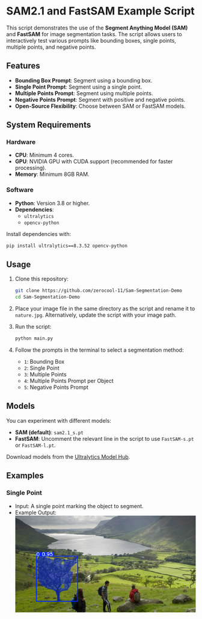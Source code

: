 # SAM2.1 and FastSAM Example Script

This script demonstrates the use of the **Segment Anything Model (SAM)** and **FastSAM** for image segmentation tasks. The script allows users to interactively test various prompts like bounding boxes, single points, multiple points, and negative points.

## Features

- **Bounding Box Prompt**: Segment using a bounding box.
- **Single Point Prompt**: Segment using a single point.
- **Multiple Points Prompt**: Segment using multiple points.
- **Negative Points Prompt**: Segment with positive and negative points.
- **Open-Source Flexibility**: Choose between SAM or FastSAM models.

## System Requirements

### Hardware
- **CPU**: Minimum 4 cores.
- **GPU**: NVIDIA GPU with CUDA support (recommended for faster processing).
- **Memory**: Minimum 8GB RAM.

### Software
- **Python**: Version 3.8 or higher.
- **Dependencies**:
  - `ultralytics`
  - `opencv-python`

Install dependencies with:

```bash
pip install ultralytics==8.3.52 opencv-python
```

## Usage

1. Clone this repository:
   ```bash
   git clone https://github.com/zerocool-11/Sam-Segmentation-Demo
   cd Sam-Segmentation-Demo
   ```

2. Place your image file in the same directory as the script and rename it to `nature.jpg`. Alternatively, update the script with your image path.

3. Run the script:
   ```bash
   python main.py
   ```

4. Follow the prompts in the terminal to select a segmentation method:
   - `1`: Bounding Box
   - `2`: Single Point
   - `3`: Multiple Points
   - `4`: Multiple Points Prompt per Object
   - `5`: Negative Points Prompt

## Models

You can experiment with different models:
- **SAM (default)**: `sam2.1_s.pt`
- **FastSAM**: Uncomment the relevant line in the script to use `FastSAM-s.pt` or `FastSAM-l.pt`.

Download models from the [Ultralytics Model Hub](https://docs.ultralytics.com/models/sam-2/#how-to-use-sam-2-versatility-in-image-and-video-segmentation).

## Examples


### Single Point
- Input: A single point marking the object to segment.
- Example Output:
  ![Single Point Example](images/single_point.png)


